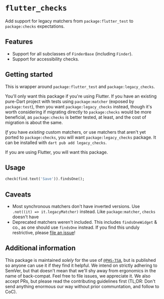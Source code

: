 # `flutter_checks`

Add support for legacy matchers from `package:flutter_test` to `package:checks` expectations.

## Features

- Support for all subclasses of `FinderBase` (including `Finder`).
- Support for accessibility checks.

## Getting started

This is wrapper around `package:flutter_test` and `package:legacy_checks`.

You'll only want this package if you're using Flutter.
If you have an existing pure-Dart project with tests using `package:matcher` (exposed by `package:test`),
then you want `package:legacy_checks` instead,
though it's worth considering if migrating directly to `package:checks` would be more beneficial,
as `package:checks` is better tested, at least, and the cost of migration is about the same.

_If_ you have _existing_ custom matchers, or use matchers that aren't yet ported to `package:checks`,
you will want `package:legacy_checks` package.
It can be installed with `dart pub add legacy_checks`.

If you are using Flutter, you will want this package.

## Usage

```dart
check(find.text('Save')).findsOne();
```

## Caveats

- Most synchronous matchers don't have inverted versions.
  Use `.not((it) => it.legacyMatcher)` instead.
  Like `package:matcher`, `checks` doesn't have
- Deprecated matchers weren't included.
  This includes `findsOneWidget` & co., as one should use `findsOne` instead.
  If you find this unduly restrictive, please [file an issue][new-issue]!

## Additional information

This package is maintained _solely_ for the use of [`@PHS-TSA`][phs-tsa], but is published so anyone can use it if they find it helpful.
We intend on strictly adhering to SemVer,
but that doesn't mean that we'll shy away from ergonomics in the name of back-compat.
Feel free to file issues, we appreciate it.
We also accept PRs, but please read the contributing guidelines first
(TL;DR: Don't send anything enormous our way without prior communtation, and follow to CoC).

[new-issue]: https://github.com/lishaduck/legacy_checks/issues/new
[phs-tsa]: https://github.com/PHS-TSA
